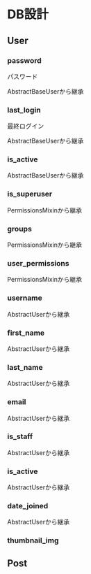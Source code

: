 # DB設計
## User

### password
パスワード

AbstractBaseUserから継承

### last_login
最終ログイン

AbstractBaseUserから継承

### is_active

AbstractBaseUserから継承

### is_superuser
PermissionsMixinから継承
### groups
PermissionsMixinから継承
### user_permissions
PermissionsMixinから継承

### username
AbstractUserから継承
### first_name
AbstractUserから継承
### last_name
AbstractUserから継承
### email
AbstractUserから継承
### is_staff
AbstractUserから継承
### is_active
AbstractUserから継承
### date_joined
AbstractUserから継承

### thumbnail_img

## Post
